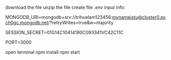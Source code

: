 download the file
unzip the file
create file .env
input info:

MONGODB_URI=mongodb+srv://trihuelam123456:mynameistu@cluster0.pxch0gc.mongodb.net/?retryWrites=true&w=majority

SESSION_SECRET=01G14C10414190C093341VC42C11C

PORT=3000

open terminal
npm install
npm start
